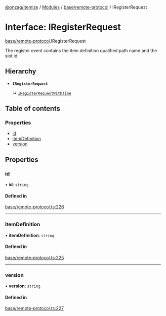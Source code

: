 [@onzag/itemize](../README.md) / [Modules](../modules.md) / [base/remote-protocol](../modules/base_remote_protocol.md) / IRegisterRequest

# Interface: IRegisterRequest

[base/remote-protocol](../modules/base_remote_protocol.md).IRegisterRequest

The register event contains the item definition qualified
path name and the slot id

## Hierarchy

- **`IRegisterRequest`**

  ↳ [`IRegisterRequestWithTime`](client_internal_testing.IRegisterRequestWithTime.md)

## Table of contents

### Properties

- [id](base_remote_protocol.IRegisterRequest.md#id)
- [itemDefinition](base_remote_protocol.IRegisterRequest.md#itemdefinition)
- [version](base_remote_protocol.IRegisterRequest.md#version)

## Properties

### id

• **id**: `string`

#### Defined in

[base/remote-protocol.ts:226](https://github.com/onzag/itemize/blob/a24376ed/base/remote-protocol.ts#L226)

___

### itemDefinition

• **itemDefinition**: `string`

#### Defined in

[base/remote-protocol.ts:225](https://github.com/onzag/itemize/blob/a24376ed/base/remote-protocol.ts#L225)

___

### version

• **version**: `string`

#### Defined in

[base/remote-protocol.ts:227](https://github.com/onzag/itemize/blob/a24376ed/base/remote-protocol.ts#L227)

